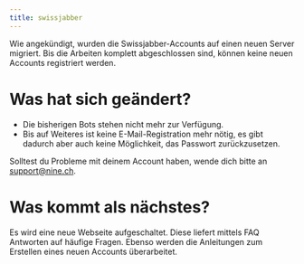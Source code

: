 ```yaml
---
title: swissjabber
---
```


Wie angekündigt, wurden die Swissjabber-Accounts auf einen neuen Server
migriert. Bis die Arbeiten komplett abgeschlossen sind, können keine
neuen Accounts registriert werden.

# Was hat sich geändert?

- Die bisherigen Bots stehen nicht mehr zur Verfügung.
- Bis auf Weiteres ist keine E-Mail-Registration mehr nötig, es gibt
dadurch aber auch keine Möglichkeit, das Passwort zurückzusetzen.

Solltest du Probleme mit deinem Account haben, wende dich bitte an
[support@nine.ch](mailto:support@nine.ch).

# Was kommt als nächstes?
Es wird eine neue Webseite aufgeschaltet. Diese liefert mittels FAQ
Antworten auf häufige Fragen. Ebenso werden die Anleitungen zum
Erstellen eines neuen Accounts überarbeitet.
